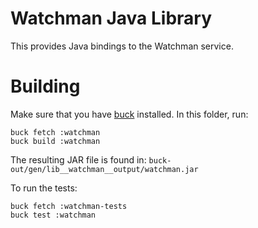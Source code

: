 Watchman Java Library
====

This provides Java bindings to the Watchman service.

Building
===

Make sure that you have [buck](https://buckbuild.com/) installed. In this
folder, run:

```
buck fetch :watchman
buck build :watchman
```

The resulting JAR file is found in: 
`buck-out/gen/lib__watchman__output/watchman.jar`

To run the tests:

```
buck fetch :watchman-tests
buck test :watchman
```

